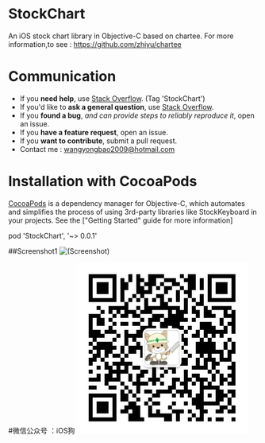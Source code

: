 # StockChart
An iOS stock chart library in Objective-C based on chartee. For more information,to see : https://github.com/zhiyu/chartee
# Communication

- If you **need help**, use [Stack Overflow](http://stackoverflow.com/questions/tagged/afnetworking). (Tag 'StockChart')
- If you'd like to **ask a general question**, use [Stack Overflow](http://stackoverflow.com/questions/tagged/afnetworking).
- If you **found a bug**, _and can provide steps to reliably reproduce it_, open an issue.
- If you **have a feature request**, open an issue.
- If you **want to contribute**, submit a pull request.
- Contact me : wangyongbao2009@hotmail.com

# Installation with CocoaPods

[CocoaPods](https://cocoapods.org/) is a dependency manager for Objective-C, which automates and simplifies the process of using 3rd-party libraries like StockKeyboard in your projects. See the ["Getting Started" guide for more information]

pod 'StockChart', '~> 0.0.1'

##Screenshot1
![(Screenshot)](https://github.com/YongbaoWang/StockChart/blob/master/Demo/FenShiChart/screenshot%402x.png)

#微信公众号 ：iOS狗
![(WeChat)](https://github.com/YongbaoWang/EverShowPath/blob/master/EverShowPath/wechat_num.jpg)

